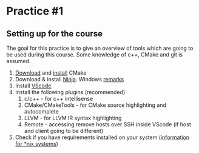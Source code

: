 # Practice #1
## Setting up for the course

The goal for this practice is to give an overview of tools which are going to be used during this course. Some knowledge of c++, CMake and git is assumed.

1. [Download](https://cmake.org/download/) and [install](https://cmake.org/install/) CMake
1. Download & install [Ninja](https://github.com/ninja-build/ninja/releases). Windows [remarks](https://github.com/rwols/CMakeBuilder/wiki/Ninja-for-Windows-Installation-Instructions)
3. Install [VScode](https://code.visualstudio.com/download)
4. Install the following plugins (recommended)
    1. c/c++ - for c++ intellisense
    1. CMake/CMakeTools - for CMake source highlighting and autocomplete
    1. LLVM - for LLVM IR syntax highlighting
    1. Remote - accessing remove hosts over SSH inside VScode (if host and client going to be different)
5. Check if you have requirements installed on your system ([information for *nix systems](https://llvm.org/docs/GettingStarted.html#requirements))
